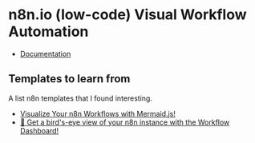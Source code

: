 # n8n.io (low-code) Visual Workflow Automation

- [Documentation](https://docs.n8n.io/)


## Templates to learn from

A list n8n templates that I found interesting.

- [Visualize Your n8n Workflows with Mermaid.js!](https://n8n.io/workflows/2378-visualize-your-n8n-workflows-with-mermaidjs/)
- [🦅 Get a bird's-eye view of your n8n instance with the Workflow Dashboard!](https://n8n.io/workflows/2269-get-a-birds-eye-view-of-your-n8n-instance-with-the-workflow-dashboard/)